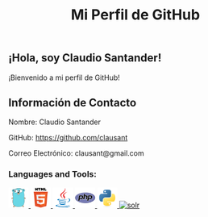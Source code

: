 <!DOCTYPE html>
<html>
<head>
    <title>Claudio Santander - GitHub</title>
</head>
<body>
    <header>
        <h1>Mi Perfil de GitHub</h1>
    </header>
    <section>
        <h2>¡Hola, soy Claudio Santander!</h2>
        <p>¡Bienvenido a mi perfil de GitHub!</p>
    </section>
    <section>
        <h2>Información de Contacto</h2>
        <p>Nombre: Claudio Santander</p>
        <p>GitHub: <a href="https://github.com/tuusuario">https://github.com/clausant</a></p>
        <p>Correo Electrónico: clausant@gmail.com</p>
    </section>
    <h3 align="left">Languages and Tools:</h3>
    <p align="left"> <a href="https://golang.org" target="_blank" rel="noreferrer"> <img src="https://raw.githubusercontent.com/devicons/devicon/master/icons/go/go-original.svg" alt="go" width="40" height="40"/> </a> <a href="https://www.w3.org/html/" target="_blank" rel="noreferrer"> <img src="https://raw.githubusercontent.com/devicons/devicon/master/icons/html5/html5-original-wordmark.svg" alt="html5" width="40" height="40"/> </a> <a href="https://www.java.com" target="_blank" rel="noreferrer"> <img src="https://raw.githubusercontent.com/devicons/devicon/master/icons/java/java-original.svg" alt="java" width="40" height="40"/> </a> <a href="https://www.php.net" target="_blank" rel="noreferrer"> <img src="https://raw.githubusercontent.com/devicons/devicon/master/icons/php/php-original.svg" alt="php" width="40" height="40"/> </a> <a href="https://www.python.org" target="_blank" rel="noreferrer"> <img src="https://raw.githubusercontent.com/devicons/devicon/master/icons/python/python-original.svg" alt="python" width="40" height="40"/> </a> <a href="https://lucene.apache.org/solr/" target="_blank" rel="noreferrer"> <img src="https://www.vectorlogo.zone/logos/apache_solr/apache_solr-icon.svg" alt="solr" width="40" height="40"/> </a> </p>

    
</body>
</html>
